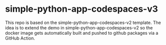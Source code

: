 # simple-python-app-codespaces-v3

This repo is based on the simple-python-app-codespaces-v2 template. The idea is to extend the demo in simple-python-app-codespaces-v2 so the docker image gets automatically built and pushed to github packages via a GitHub Action.

